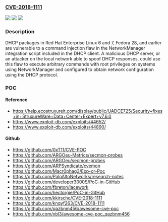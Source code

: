 ### [CVE-2018-1111](https://cve.mitre.org/cgi-bin/cvename.cgi?name=CVE-2018-1111)
![](https://img.shields.io/static/v1?label=Product&message=dhcp&color=blue)
![](https://img.shields.io/static/v1?label=Version&message=n%2Fa&color=blue)
![](https://img.shields.io/static/v1?label=Vulnerability&message=CWE-77&color=brighgreen)

### Description

DHCP packages in Red Hat Enterprise Linux 6 and 7, Fedora 28, and earlier are vulnerable to a command injection flaw in the NetworkManager integration script included in the DHCP client. A malicious DHCP server, or an attacker on the local network able to spoof DHCP responses, could use this flaw to execute arbitrary commands with root privileges on systems using NetworkManager and configured to obtain network configuration using the DHCP protocol.

### POC

#### Reference
- https://help.ecostruxureit.com/display/public/UADCE725/Security+fixes+in+StruxureWare+Data+Center+Expert+v7.6.0
- https://www.exploit-db.com/exploits/44652/
- https://www.exploit-db.com/exploits/44890/

#### Github
- https://github.com/0xT11/CVE-POC
- https://github.com/ARGOeu-Metrics/secmon-probes
- https://github.com/ARGOeu/secmon-probes
- https://github.com/ARPSyndicate/cvemon
- https://github.com/Macr0phag3/Exp-or-Poc
- https://github.com/PaloAltoNetworks/research-notes
- https://github.com/developer3000S/PoC-in-GitHub
- https://github.com/fbreton/lacework
- https://github.com/hectorgie/PoC-in-GitHub
- https://github.com/kkirsche/CVE-2018-1111
- https://github.com/knqyf263/CVE-2018-1111
- https://github.com/qazbnm456/awesome-cve-poc
- https://github.com/xbl3/awesome-cve-poc_qazbnm456

